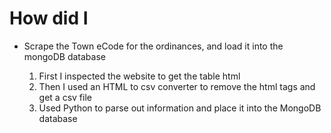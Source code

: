 # How did I

* Scrape the Town eCode for the ordinances, and load it into the mongoDB database

  1. First I inspected the website to get the table html
  2. Then I used an HTML to csv converter to remove the html tags and get a csv file
  3. Used Python to parse out information and place it into the MongoDB database
  